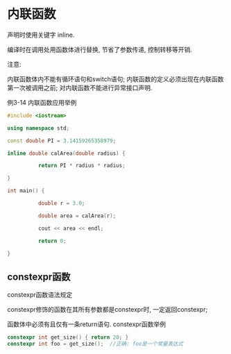 # 内联函数

声明时使用关键字 inline.

编译时在调用处用函数体进行替换, 节省了参数传递, 控制转移等开销.

注意:

内联函数体内不能有循环语句和switch语句;
内联函数的定义必须出现在内联函数第一次被调用之前;
对内联函数不能进行异常接口声明.

例3-14  内联函数应用举例

```cpp
#include <iostream>

using namespace std;

const double PI = 3.14159265358979;

inline double calArea(double radius) {

          return PI * radius * radius;

}

int main() {

          double r = 3.0;

          double area = calArea(r);

          cout << area << endl;

          return 0;

}
```

## constexpr函数

constexpr函数语法规定

constexpr修饰的函数在其所有参数都是constexpr时, 一定返回constexpr;

函数体中必须有且仅有一条return语句.
constexpr函数举例

```cpp
constexpr int get_size() { return 20; }
constexpr int foo = get_size();  //正确: foo是一个常量表达式
```
